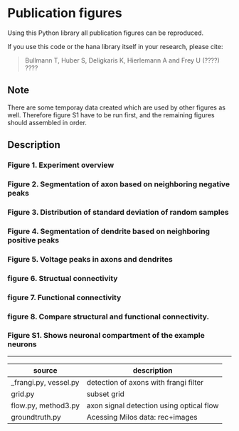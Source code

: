 # Publication figures

Using this Python library all publication figures can be reproduced.

If you use this code or the hana library itself in your research, please cite:

> Bullmann T, Huber S, Deligkaris K, Hierlemann A and Frey U (????) ????


## Note

There are some temporay data created which are used by other figures as well.
Therefore figure S1 have to be run first, and the remaining figures should assembled in order.

## Description


### Figure 1. Experiment overview

### Figure 2. Segmentation of axon based on neighboring negative peaks
 
### Figure 3. Distribution of standard deviation of random samples

### Figure 4. Segmentation of dendrite based on neighboring positive peaks

### Figure 5. Voltage peaks in axons and dendrites

### figure 6. Structual connectivity

### figure 7. Functional connectivity

### figure 8. Compare structural and functional connectivity.

### Figure S1. Shows neuronal compartment of the example neurons 

---

|source |description|
|---|---|
|_frangi.py, vessel.py|detection of axons with frangi filter|
|grid.py|subset grid|
|flow.py, method3.py|axon signal detection using optical flow|
|groundtruth.py|Acessing Milos data: rec+images|